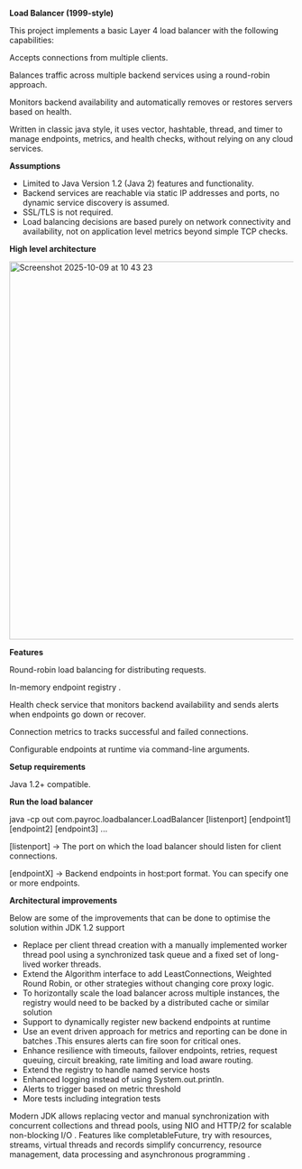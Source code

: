 ******Load Balancer (1999-style)******

This project implements a basic Layer 4 load balancer with the following capabilities:

Accepts connections from multiple clients.

Balances traffic across multiple backend services using a round-robin approach.

Monitors backend availability and automatically removes or restores servers based on health.

Written in classic java style, it uses vector, hashtable, thread, and timer to manage endpoints, metrics, and health
checks, without relying on any cloud services.

****Assumptions****

- Limited to Java Version 1.2 (Java 2) features and functionality.
- Backend services are reachable via static IP addresses and ports, no dynamic service discovery is assumed.
- SSL/TLS is not required.
- Load balancing decisions are based purely on network connectivity and availability, not on application level metrics beyond simple TCP checks.

****High level architecture****

<img width="1109" height="670" alt="Screenshot 2025-10-09 at 10 43 23" src="https://github.com/user-attachments/assets/888d8dc3-c50a-4416-9935-a66668774942" />


****Features****

Round-robin load balancing for distributing requests.

In-memory endpoint registry .

Health check service that monitors backend availability and sends alerts when endpoints go down or recover.

Connection metrics to tracks successful and failed connections.

Configurable endpoints at runtime via command-line arguments.

****Setup requirements****

Java 1.2+ compatible.

****Run the load balancer****

java -cp out com.payroc.loadbalancer.LoadBalancer [listenport] [endpoint1] [endpoint2] [endpoint3] ...

[listenport] → The port on which the load balancer should listen for client connections.

[endpointX] → Backend endpoints in host:port format. You can specify one or more endpoints.

****Architectural improvements****

Below are some of the improvements that can be done to optimise the solution within JDK 1.2 support

- Replace per client thread creation with a manually implemented worker thread pool using a synchronized task queue and
  a fixed set of long-lived worker threads.
- Extend the Algorithm interface to add LeastConnections, Weighted Round Robin, or other strategies without changing
  core proxy logic.
- To horizontally scale the load balancer across multiple instances, the registry would need to be backed by a distributed cache or similar solution
- Support to dynamically register new backend endpoints at runtime
- Use an event driven approach for metrics and reporting can be done in batches .This ensures alerts can fire soon for critical ones.
- Enhance resilience with timeouts, failover endpoints, retries, request queuing, circuit breaking, rate limiting and
  load aware routing.
- Extend the registry to handle named service hosts
- Enhanced logging instead of using System.out.println.
- Alerts to trigger based on metric threshold
- More tests including integration tests 

Modern JDK allows replacing vector and manual synchronization with concurrent collections and thread pools, using NIO and HTTP/2 for scalable non-blocking I/O . Features like  completableFuture, try with resources, streams, virtual threads and records simplify concurrency, resource management, data processing and asynchronous programming .




